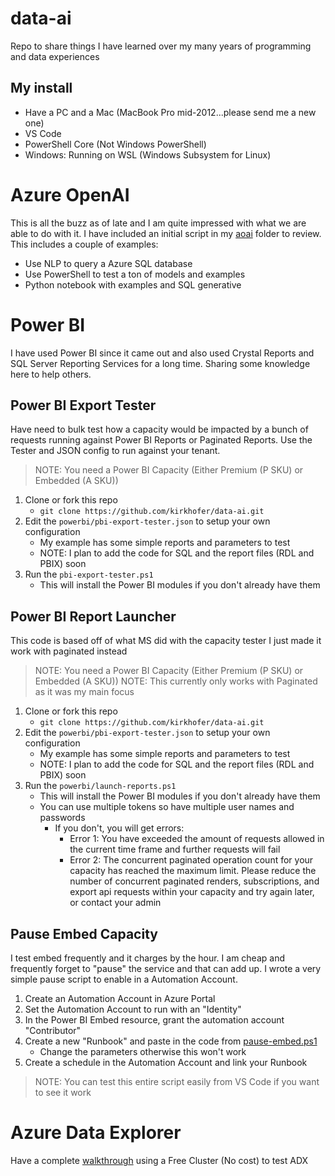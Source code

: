 # data-ai
Repo to share things I have learned over my many years of programming and data experiences

## My install
- Have a PC and a Mac (MacBook Pro mid-2012...please send me a new one)
- VS Code
- PowerShell Core (Not Windows PowerShell)
- Windows: Running on WSL (Windows Subsystem for Linux)

# Azure OpenAI
This is all the buzz as of late and I am quite impressed with what we are able to do with it. I have included an initial script in my [aoai](aoai) folder to review. This includes a couple of examples:
- Use NLP to query a Azure SQL database
- Use PowerShell to test a ton of models and examples
- Python notebook with examples and SQL generative

# Power BI
I have used Power BI since it came out and also used Crystal Reports and SQL Server Reporting Services for a long time. Sharing some knowledge here to help others.
## Power BI Export Tester
Have need to bulk test how a capacity would be impacted by a bunch of requests running against Power BI Reports or Paginated Reports. Use the Tester and JSON config to run against your tenant. 

> NOTE: You need a Power BI Capacity (Either Premium (P SKU) or Embedded (A SKU))
1. Clone or fork this repo
    - `git clone https://github.com/kirkhofer/data-ai.git`
1. Edit the `powerbi/pbi-export-tester.json` to setup your own configuration
    - My example has some simple reports and parameters to test
    - NOTE: I plan to add the code for SQL and the report files (RDL and PBIX) soon
1. Run the `pbi-export-tester.ps1`
    - This will install the Power BI modules if you don't already have them

## Power BI Report Launcher
This code is based off of what MS did with the capacity tester I just made it work with paginated instead

> NOTE: You need a Power BI Capacity (Either Premium (P SKU) or Embedded (A SKU))
> NOTE: This currently only works with Paginated as it was my main focus

1. Clone or fork this repo
    - `git clone https://github.com/kirkhofer/data-ai.git`
1. Edit the `powerbi/pbi-export-tester.json` to setup your own configuration
    - My example has some simple reports and parameters to test
    - NOTE: I plan to add the code for SQL and the report files (RDL and PBIX) soon
1. Run the `powerbi/launch-reports.ps1`
    - This will install the Power BI modules if you don't already have them
    - You can use multiple tokens so have multiple user names and passwords
        - If you don't, you will get errors:
            - Error 1: You have exceeded the amount of requests allowed in the current time frame and further requests will fail
            - Error 2: The concurrent paginated operation count for your capacity has reached the maximum limit. Please reduce the number of concurrent paginated renders, subscriptions, and export api requests within your capacity and try again later, or contact your admin


## Pause Embed Capacity
I test embed frequently and it charges by the hour. I am cheap and frequently forget to "pause" the service and that can add up. I wrote a very simple pause script to enable in a Automation Account.

1. Create an Automation Account in Azure Portal
1. Set the Automation Account to run with an "Identity"
1. In the Power BI Embed resource, grant the automation account "Contributor"
1. Create a new "Runbook" and paste in the code from [pause-embed.ps1](powerbi/pause-embed.ps1)
    - Change the parameters otherwise this won't work
1. Create a schedule in the Automation Account and link your Runbook

> NOTE: You can test this entire script easily from VS Code if you want to see it work

# Azure Data Explorer
Have a complete [walkthrough](data-explorer/free-cluster-demo.md) using a Free Cluster (No cost) to test ADX
